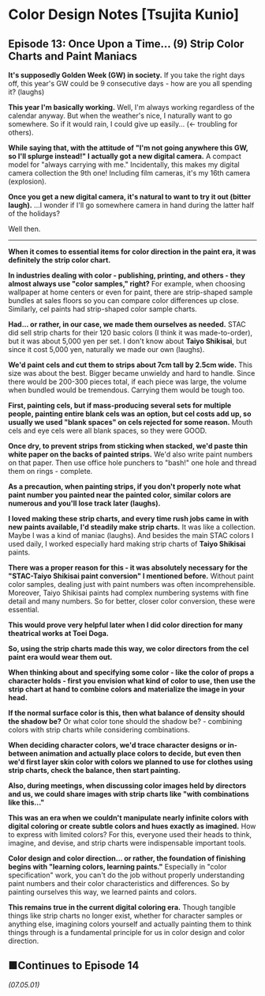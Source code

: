 # **Color Design Notes [Tsujita Kunio]**

## **Episode 13: Once Upon a Time... (9) Strip Color Charts and Paint Maniacs**

**It's supposedly Golden Week (GW) in society.** If you take the right days off, this year's GW could be 9 consecutive days - how are you all spending it? (laughs)

**This year I'm basically working.** Well, I'm always working regardless of the calendar anyway. But when the weather's nice, I naturally want to go somewhere. So if it would rain, I could give up easily... (← troubling for others).

**While saying that, with the attitude of "I'm not going anywhere this GW, so I'll splurge instead!" I actually got a new digital camera.** A compact model for "always carrying with me." Incidentally, this makes my digital camera collection the 9th one! Including film cameras, it's my 16th camera (explosion).

**Once you get a new digital camera, it's natural to want to try it out (bitter laugh).** ...I wonder if I'll go somewhere camera in hand during the latter half of the holidays?

Well then.

---

**When it comes to essential items for color direction in the paint era, it was definitely the strip color chart.**

**In industries dealing with color - publishing, printing, and others - they almost always use "color samples," right?** For example, when choosing wallpaper at home centers or even for paint, there are strip-shaped sample bundles at sales floors so you can compare color differences up close. Similarly, cel paints had strip-shaped color sample charts.

**Had... or rather, in our case, we made them ourselves as needed.** STAC did sell strip charts for their 120 basic colors (I think it was made-to-order), but it was about 5,000 yen per set. I don't know about **Taiyo Shikisai**, but since it cost 5,000 yen, naturally we made our own (laughs).

**We'd paint cels and cut them to strips about 7cm tall by 2.5cm wide.** This size was about the best. Bigger became unwieldy and hard to handle. Since there would be 200-300 pieces total, if each piece was large, the volume when bundled would be tremendous. Carrying them would be tough too.

**First, painting cels, but if mass-producing several sets for multiple people, painting entire blank cels was an option, but cel costs add up, so usually we used "blank spaces" on cels rejected for some reason.** Mouth cels and eye cels were all blank spaces, so they were GOOD.

**Once dry, to prevent strips from sticking when stacked, we'd paste thin white paper on the backs of painted strips.** We'd also write paint numbers on that paper. Then use office hole punchers to "bash!" one hole and thread them on rings - complete.

**As a precaution, when painting strips, if you don't properly note what paint number you painted near the painted color, similar colors are numerous and you'll lose track later (laughs).**

**I loved making these strip charts, and every time rush jobs came in with new paints available, I'd steadily make strip charts.** It was like a collection. Maybe I was a kind of maniac (laughs). And besides the main STAC colors I used daily, I worked especially hard making strip charts of **Taiyo Shikisai** paints.

**There was a proper reason for this - it was absolutely necessary for the "STAC-Taiyo Shikisai paint conversion" I mentioned before.** Without paint color samples, dealing just with paint numbers was often incomprehensible. Moreover, Taiyo Shikisai paints had complex numbering systems with fine detail and many numbers. So for better, closer color conversion, these were essential.

**This would prove very helpful later when I did color direction for many theatrical works at Toei Doga.**

**So, using the strip charts made this way, we color directors from the cel paint era would wear them out.**

**When thinking about and specifying some color - like the color of props a character holds - first you envision what kind of color to use, then use the strip chart at hand to combine colors and materialize the image in your head.**

**If the normal surface color is this, then what balance of density should the shadow be?** Or what color tone should the shadow be? - combining colors with strip charts while considering combinations.

**When deciding character colors, we'd trace character designs or in-between animation and actually place colors to decide, but even then we'd first layer skin color with colors we planned to use for clothes using strip charts, check the balance, then start painting.**

**Also, during meetings, when discussing color images held by directors and us, we could share images with strip charts like "with combinations like this..."**

**This was an era when we couldn't manipulate nearly infinite colors with digital coloring or create subtle colors and hues exactly as imagined.** How to express with limited colors? For this, everyone used their heads to think, imagine, and devise, and strip charts were indispensable important tools.

**Color design and color direction... or rather, the foundation of finishing begins with "learning colors, learning paints."** Especially in "color specification" work, you can't do the job without properly understanding paint numbers and their color characteristics and differences. So by painting ourselves this way, we learned paints and colors.

**This remains true in the current digital coloring era.** Though tangible things like strip charts no longer exist, whether for character samples or anything else, imagining colors yourself and actually painting them to think things through is a fundamental principle for us in color design and color direction.

## **■Continues to Episode 14**

*(07.05.01)*